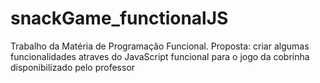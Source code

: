 # snackGame_functionalJS

  Trabalho da Matéria de Programação Funcional. 
  Proposta: criar algumas funcionalidades atraves do JavaScript funcional para o jogo da cobrinha disponibilizado pelo professor
